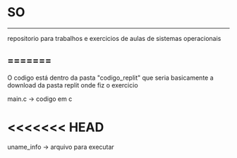 # SO
------------
repositorio para trabalhos e exercicios de aulas de sistemas operacionais

=======
------
O codigo está dentro da pasta "codigo_replit" que seria basicamente a download da pasta replit onde fiz o exercicio 

main.c -> codigo em c

<<<<<<< HEAD
=======
uname_info -> arquivo para executar  
